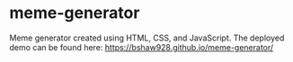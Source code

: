 # meme-generator
Meme generator created using HTML, CSS, and JavaScript. The deployed demo can be found here: https://bshaw928.github.io/meme-generator/
